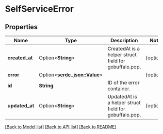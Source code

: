 # SelfServiceError

## Properties

Name | Type | Description | Notes
------------ | ------------- | ------------- | -------------
**created_at** | Option<**String**> | CreatedAt is a helper struct field for gobuffalo.pop. | [optional]
**error** | Option<[**serde_json::Value**](.md)> |  | [optional]
**id** | **String** | ID of the error container. | 
**updated_at** | Option<**String**> | UpdatedAt is a helper struct field for gobuffalo.pop. | [optional]

[[Back to Model list]](../README.md#documentation-for-models) [[Back to API list]](../README.md#documentation-for-api-endpoints) [[Back to README]](../README.md)


